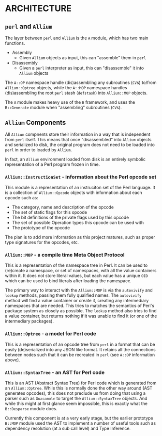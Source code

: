 <!----------------------------------------------------------------------------->
# ARCHITECTURE
<!----------------------------------------------------------------------------->

## `perl` and `Allium`

The layer between `perl` and `Allium` is the `A` module, which has two main
functions.

- Assembly
    - Given `Allium` objects as input, this can "assemble" them in `perl`
- Disassembly
    - Given a `perl` interpreter as input, this can "disassemble" it into `Allium` objects

The `A::OP` namespace handle (dis)assembling any subroutines (`CV`s) to/from `Allium::Optree`
objects, while the `A::MOP` namespace handles (dis)assembling the root `perl` stash (`defstash`)
into `Allium::MOP` objects.

The `A` module makes heavy use of the `B` framework, and uses the `B::Generate` module when
"assembling" subroutines (`CV`s).

## `Allium` Components

All `Allium` compnents store their information in a way that is independent from `perl` itself.
This means that once "disassembled" into `Allium` objects and serialized to disk, the original
program does not need to be loaded into `perl` in order to loaded by `Allium`.

In fact, an `Allium` environment loaded from disk is an entirely symbolic representation of a
Perl program frozen in time.

### `Allium::InstructionSet` - information about the Perl opcode set

This module is a representation of an instruciton set of the Perl language. It is a collection of
`Allium::Opcode` objects with information about each opcode such as:

- The category, name and description of the opcode
- The set of static flags for this opcode
- The bit definitions of the private flags used by this opcode
- The set of possible Operation types this opcode can be used with
- The prototype of the opcode

The plan is to add more information as this project matures, such as proper type signatures for
the opcodes, etc.

### `Allium::MOP` - a compile time Meta Object Protocol

This is a representation of the namespace tree in Perl. It can be used to (re)create a namespace,
or set of namespaces, with all the value containers within it. It does not store literal values,
but each value has a unique `OID` which can be used to bind literals after loading the namespace.

The primary way to interact with the `Allium::MOP` is via the `autovivify` and `lookup` methods,
passing them fully qualified names. The `autovivify` method will find a value container or create it,
creating any intermediary namespaces that are needed. This tries to matches the semantics of Perl's
package system as closely as possible. The `lookup` method also tries to find a value container,
but returns nothing if it was unable to find it (or one of the intermediary packages).

### `Allium::Optree` - a model for Perl code

This is a representation of an opcode tree from `perl` in a format that can be easily (de)serialized
into any JSON like format. It retains all the connections between nodes such that it can be
recreated in `perl` (see `A::OP` information above).

### `Allium::SyntaxTree` - an AST for Perl code

This is an AST (Abstract Syntax Tree) for Perl code which is generated from an `Allium::Optree`.
While this is normally done the other way around (AST generates opcodes), this does not preclude
us from doing that using a parser such as `Guacamole` to target the `Allium::SyntaxTree` objects.
And while this might at first glance seem impossible, this is exactly what the `B::Desparse` module
does.

Currently this component is at a very early stage, but the earlier prototype `B::MOP` module used
the AST to implement a number of useful tools such as dependency resolution (at a sub call level)
and Type Inference.













